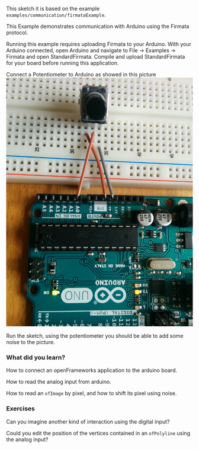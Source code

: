 This sketch it is based on the example `examples/communication/firmataExample`.

This Example demonstrates communication with Arduino using the Firmata protocol.

Running this example requires uploading Firmata to your Arduino. With your Arduino connected, open Arduino and navigate to File -> Examples -> Firmata and open StandardFirmata. Compile and upload StandardFirmata for your board before running this application.


Connect a Potentiometer to Arduino as showed in this picture
![img](bin/data/potentiometer.jpg)

Run the sketch, using the potentiometer you should be able to add some noise to the picture.

### What did you learn?

How to connect an openFrameworks application to the arduino board.

How to read the analog input from arduino.

How to read an `ofImage` by pixel, and how to shift its pixel using noise.

### Exercises

Can you imagine another kind of interaction using the digital input?

Could you edit the position of the vertices contained in an `ofPolyline` using the analog input?




